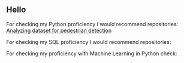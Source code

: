 ## Hello

For checking my Python proficiency I would recommend repositories:
[Analyzing dataset for pedestrian detection](https://github.com/DiederikHarmsen/Pedestrian-image-analysis-and-sampling)

For checking my SQL proficiency I would recommend repositories:


For checking my proficiency with Machine Learning in Python check:




<!--
**DiederikHarmsen/DiederikHarmsen** is a ✨ _special_ ✨ repository because its `README.md` (this file) appears on your GitHub profile.

Here are some ideas to get you started:

- 🔭 I’m currently working on ...
- 🌱 I’m currently learning ...
- 👯 I’m looking to collaborate on ...
- 🤔 I’m looking for help with ...
- 💬 Ask me about ...
- 📫 How to reach me: ...
- 😄 Pronouns: ...
- ⚡ Fun fact: ...
-->
